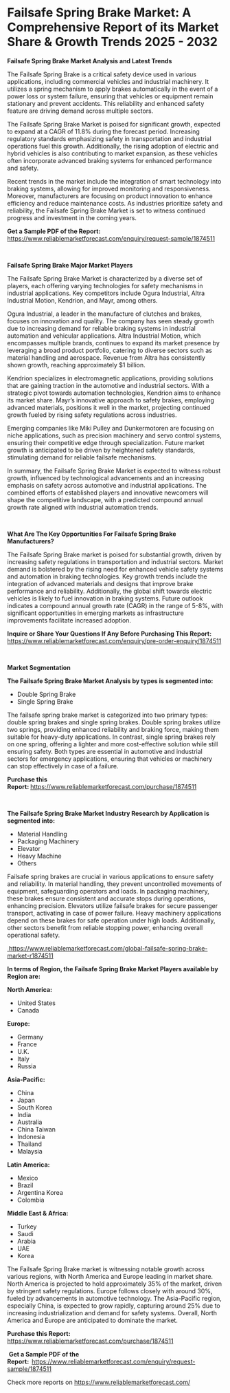 <p><h1>Failsafe Spring Brake Market: A Comprehensive Report of its Market Share & Growth Trends 2025 - 2032</h1></p><p><strong>Failsafe Spring Brake Market Analysis and Latest Trends</strong></p>
<p><p>The Failsafe Spring Brake is a critical safety device used in various applications, including commercial vehicles and industrial machinery. It utilizes a spring mechanism to apply brakes automatically in the event of a power loss or system failure, ensuring that vehicles or equipment remain stationary and prevent accidents. This reliability and enhanced safety feature are driving demand across multiple sectors.</p><p>The Failsafe Spring Brake Market is poised for significant growth, expected to expand at a CAGR of 11.8% during the forecast period. Increasing regulatory standards emphasizing safety in transportation and industrial operations fuel this growth. Additionally, the rising adoption of electric and hybrid vehicles is also contributing to market expansion, as these vehicles often incorporate advanced braking systems for enhanced performance and safety. </p><p>Recent trends in the market include the integration of smart technology into braking systems, allowing for improved monitoring and responsiveness. Moreover, manufacturers are focusing on product innovation to enhance efficiency and reduce maintenance costs. As industries prioritize safety and reliability, the Failsafe Spring Brake Market is set to witness continued progress and investment in the coming years.</p></p>
<p><strong>Get a Sample PDF of the Report:&nbsp;</strong> <a href="https://www.reliablemarketforecast.com/enquiry/request-sample/1874511?utm_campaign=2780&utm_medium=2&utm_source=Github&utm_content=ia&utm_term=28022025&utm_id=failsafe-spring-brake">https://www.reliablemarketforecast.com/enquiry/request-sample/1874511</a></p>
<p>&nbsp;</p>
<p><strong>Failsafe Spring Brake Major Market Players</strong></p>
<p><p>The Failsafe Spring Brake Market is characterized by a diverse set of players, each offering varying technologies for safety mechanisms in industrial applications. Key competitors include Ogura Industrial, Altra Industrial Motion, Kendrion, and Mayr, among others.</p><p>Ogura Industrial, a leader in the manufacture of clutches and brakes, focuses on innovation and quality. The company has seen steady growth due to increasing demand for reliable braking systems in industrial automation and vehicular applications. Altra Industrial Motion, which encompasses multiple brands, continues to expand its market presence by leveraging a broad product portfolio, catering to diverse sectors such as material handling and aerospace. Revenue from Altra has consistently shown growth, reaching approximately $1 billion.</p><p>Kendrion specializes in electromagnetic applications, providing solutions that are gaining traction in the automotive and industrial sectors. With a strategic pivot towards automation technologies, Kendrion aims to enhance its market share. Mayr’s innovative approach to safety brakes, employing advanced materials, positions it well in the market, projecting continued growth fueled by rising safety regulations across industries.</p><p>Emerging companies like Miki Pulley and Dunkermotoren are focusing on niche applications, such as precision machinery and servo control systems, ensuring their competitive edge through specialization. Future market growth is anticipated to be driven by heightened safety standards, stimulating demand for reliable failsafe mechanisms.</p><p>In summary, the Failsafe Spring Brake Market is expected to witness robust growth, influenced by technological advancements and an increasing emphasis on safety across automotive and industrial applications. The combined efforts of established players and innovative newcomers will shape the competitive landscape, with a predicted compound annual growth rate aligned with industrial automation trends.</p></p>
<p>&nbsp;</p>
<p><strong>What Are The Key Opportunities For Failsafe Spring Brake Manufacturers?</strong></p>
<p><p>The Failsafe Spring Brake market is poised for substantial growth, driven by increasing safety regulations in transportation and industrial sectors. Market demand is bolstered by the rising need for enhanced vehicle safety systems and automation in braking technologies. Key growth trends include the integration of advanced materials and designs that improve brake performance and reliability. Additionally, the global shift towards electric vehicles is likely to fuel innovation in braking systems. Future outlook indicates a compound annual growth rate (CAGR) in the range of 5-8%, with significant opportunities in emerging markets as infrastructure improvements facilitate increased adoption.</p></p>
<p><strong>Inquire or Share Your Questions If Any Before Purchasing This Report:</strong> <a href="https://www.reliablemarketforecast.com/enquiry/pre-order-enquiry/1874511?utm_campaign=2780&utm_medium=2&utm_source=Github&utm_content=ia&utm_term=28022025&utm_id=failsafe-spring-brake">https://www.reliablemarketforecast.com/enquiry/pre-order-enquiry/1874511</a></p>
<p>&nbsp;</p>
<p><strong>Market Segmentation</strong></p>
<p><strong>The Failsafe Spring Brake Market Analysis by types is segmented into:</strong></p>
<p><ul><li>Double Spring Brake</li><li>Single Spring Brake</li></ul></p>
<p><p>The failsafe spring brake market is categorized into two primary types: double spring brakes and single spring brakes. Double spring brakes utilize two springs, providing enhanced reliability and braking force, making them suitable for heavy-duty applications. In contrast, single spring brakes rely on one spring, offering a lighter and more cost-effective solution while still ensuring safety. Both types are essential in automotive and industrial sectors for emergency applications, ensuring that vehicles or machinery can stop effectively in case of a failure.</p></p>
<p><strong>Purchase this Report:&nbsp;</strong><a href="https://www.reliablemarketforecast.com/purchase/1874511?utm_campaign=2780&utm_medium=2&utm_source=Github&utm_content=ia&utm_term=28022025&utm_id=failsafe-spring-brake">https://www.reliablemarketforecast.com/purchase/1874511</a></p>
<p>&nbsp;</p>
<p><strong>The Failsafe Spring Brake Market Industry Research by Application is segmented into:</strong></p>
<p><ul><li>Material Handling</li><li>Packaging Machinery</li><li>Elevator</li><li>Heavy Machine</li><li>Others</li></ul></p>
<p><p>Failsafe spring brakes are crucial in various applications to ensure safety and reliability. In material handling, they prevent uncontrolled movements of equipment, safeguarding operators and loads. In packaging machinery, these brakes ensure consistent and accurate stops during operations, enhancing precision. Elevators utilize failsafe brakes for secure passenger transport, activating in case of power failure. Heavy machinery applications depend on these brakes for safe operation under high loads. Additionally, other sectors benefit from reliable stopping power, enhancing overall operational safety.</p></p>
<p><a href="https://www.reliablemarketforecast.com/global-failsafe-spring-brake-market-r1874511?utm_campaign=2780&utm_medium=2&utm_source=Github&utm_content=ia&utm_term=28022025&utm_id=failsafe-spring-brake">&nbsp;https://www.reliablemarketforecast.com/global-failsafe-spring-brake-market-r1874511</a></p>
<p><strong>In terms of Region, the Failsafe Spring Brake Market Players available by Region are:</strong></p>
<p>
    <p> <strong> North America: </strong>
        <ul>
            <li>United States</li>
            <li>Canada</li>
        </ul>
        </p> 
    <p> <strong> Europe: </strong>
        <ul>
            <li>Germany</li>
            <li>France</li>
            <li>U.K.</li>
            <li>Italy</li>
            <li>Russia</li>
        </ul>
        </p> 
    <p> <strong> Asia-Pacific: </strong>
        <ul>
            <li>China</li>
            <li>Japan</li>
            <li>South Korea</li>
            <li>India</li>
            <li>Australia</li>
            <li>China Taiwan</li>
            <li>Indonesia</li>
            <li>Thailand</li>
            <li>Malaysia</li>
        </ul>
        </p> 
    <p> <strong> Latin America: </strong>
        <ul>
            <li>Mexico</li>
            <li>Brazil</li>
            <li>Argentina Korea</li>
            <li>Colombia</li>
        </ul>
        </p> 
    <p> <strong> Middle East & Africa: </strong>
        <ul>
            <li>Turkey</li>
            <li>Saudi</li>
            <li>Arabia</li>
            <li>UAE</li>
            <li>Korea</li>
        </ul>
    </p>
    </p>
<p><p>The Failsafe Spring Brake market is witnessing notable growth across various regions, with North America and Europe leading in market share. North America is projected to hold approximately 35% of the market, driven by stringent safety regulations. Europe follows closely with around 30%, fueled by advancements in automotive technology. The Asia-Pacific region, especially China, is expected to grow rapidly, capturing around 25% due to increasing industrialization and demand for safety systems. Overall, North America and Europe are anticipated to dominate the market.</p></p>
<p><strong>Purchase this Report: </strong><a href="https://www.reliablemarketforecast.com/purchase/1874511?utm_campaign=2780&utm_medium=2&utm_source=Github&utm_content=ia&utm_term=28022025&utm_id=failsafe-spring-brake">https://www.reliablemarketforecast.com/purchase/1874511</a></p>
<p>&nbsp;<strong>Get a Sample PDF of the Report:&nbsp;&nbsp;</strong><a href="https://www.reliablemarketforecast.com/enquiry/request-sample/1874511?utm_campaign=2780&utm_medium=2&utm_source=Github&utm_content=ia&utm_term=28022025&utm_id=failsafe-spring-brake">https://www.reliablemarketforecast.com/enquiry/request-sample/1874511</a></p>
<p><strong></strong></p>
<p>Check more reports on <a href="https://www.reliablemarketforecast.com/?utm_campaign=2780&utm_medium=2&utm_source=Github&utm_content=ia&utm_term=28022025&utm_id=failsafe-spring-brake">https://www.reliablemarketforecast.com/</a></p>